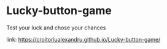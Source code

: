 # Lucky-button-game
 Test your luck and chose your chances 

link: https://croitoriualexandru.github.io/Lucky-button-game/

